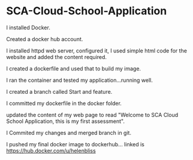 # SCA-Cloud-School-Application

I installed Docker.

Created a docker hub account.

I installed httpd web server, configured it, I used simple html code for the website and added the content required.

I created a dockerfile and used that to build my image.

I ran the container and tested my application...running well.

I created a branch called Start and feature.

I committed my dockerfile in the docker folder.

updated the content of my web page to read "Welcome to SCA  Cloud School Application, this is my first assessment".

I Commited my changes and merged branch in git.

I pushed my final docker image to dockerhub... linked is https://hub.docker.com/u/helenbliss 
